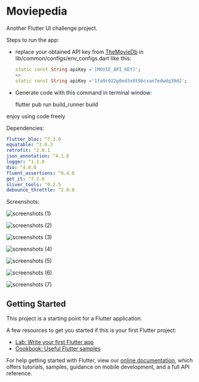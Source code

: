 # Moviepedia
Another Flutter UI challenge project.



Steps to run the app:

* replace your obtained API key from [TheMovieDb](https://www.themoviedb.org/) in lib/common/configs/env_configs.dart like this:

  ```dart
  static const String apiKey ='[MOVIE_API_KEY]';
  =>
  static const String apiKey ='1fa9c022p0ed3x8t9bcxan7edwdq39d2';
  ```

* Generate code with this command in terminal window:

  flutter pub run build_runner build

enjoy using code freely



Dependencies:

```yaml
flutter_bloc: ^7.3.0
equatable: ^2.0.3
retrofit: ^2.0.1
json_annotation: ^4.1.0
logger: ^1.1.0
dio: ^4.0.0
fluent_assertions: ^0.4.0
get_it: ^7.2.0
sliver_tools: ^0.2.5
debounce_throttle: ^2.0.0
```



Screenshots:

![screenshots (1)](screenshots/screenshots-1.jpg)

![screenshots (2)](screenshots/screenshots-2.jpg)

![screenshots (3)](screenshots/screenshots-3.jpg)

![screenshots (4)](screenshots/screenshots-4.jpg)

![screenshots (5)](screenshots/screenshots-5.jpg)

![screenshots (6)](screenshots/screenshots-6.jpg)

![screenshots (7)](screenshots/screenshots-7.jpg)



## Getting Started

This project is a starting point for a Flutter application.

A few resources to get you started if this is your first Flutter project:

- [Lab: Write your first Flutter app](https://flutter.dev/docs/get-started/codelab)
- [Cookbook: Useful Flutter samples](https://flutter.dev/docs/cookbook)

For help getting started with Flutter, view our
[online documentation](https://flutter.dev/docs), which offers tutorials,
samples, guidance on mobile development, and a full API reference.
